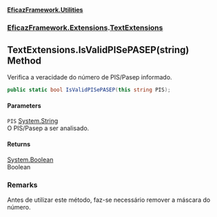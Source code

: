 #### [EficazFramework.Utilities](EficazFramework_Utilities.md 'EficazFramework.Utilities')
### [EficazFramework.Extensions](EficazFramework_Utilities.md#EficazFramework_Extensions 'EficazFramework.Extensions').[TextExtensions](TextExtensions.md 'EficazFramework.Extensions.TextExtensions')
## TextExtensions.IsValidPISePASEP(string) Method
Verifica a veracidade do número de PIS/Pasep informado.  
```csharp
public static bool IsValidPISePASEP(this string PIS);
```
#### Parameters
<a name='EficazFramework_Extensions_TextExtensions_IsValidPISePASEP(string)_PIS'></a>
`PIS` [System.String](https://docs.microsoft.com/en-us/dotnet/api/System.String 'System.String')  
O PIS/Pasep a ser analisado.
  
#### Returns
[System.Boolean](https://docs.microsoft.com/en-us/dotnet/api/System.Boolean 'System.Boolean')  
Boolean
### Remarks
Antes de utilizar este método, faz-se necessário remover a máscara do número.

